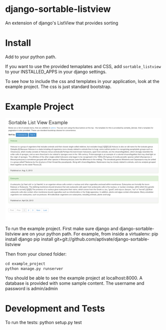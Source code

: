 django-sortable-listview
========================

An extension of django's ListView that provides sorting

Install
=======

Add to your python path.

If you want to use the provided temaplates and CSS, add ``sortable_listview``
to your INSTALLED_APPS in your django settings.

To see how to include the css and templates in your application, look at the
example project. The css is just standard bootstrap.


Example Project
===============
![Screenshot of example project](/example_project/screenshot.png)

To run the example project. First make sure django and django-sortable-listview
are on your python path. For example, from inside a virtualenv:
    pip install django
    pip install git+git://github.com/aptivate/django-sortable-listview

Then from your cloned folder:

    cd example_project
    python manage.py runserver

You should be able to see the example project at localhost:8000. A database is
provided with some sample content. The username and password is admin/admin

Development and Tests
=====================

To run the tests:
    python setup.py test
